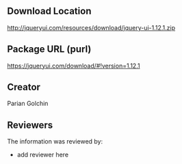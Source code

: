 ## Download Location

http://jqueryui.com/resources/download/jquery-ui-1.12.1.zip

## Package URL (purl)

https://jqueryui.com/download/#!version=1.12.1

## Creator

Parian Golchin

## Reviewers

The information was reviewed by:

* add reviewer here
